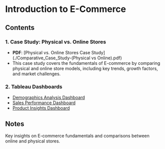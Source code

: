 
# Introduction to E-Commerce

## Contents

### 1. Case Study: Physical vs. Online Stores
- **PDF**: [Physical vs. Online Stores Case Study](./Comparative_Case_Study-(Physical vs Online).pdf)
- This case study covers the fundamentals of E-commerce by comparing physical and online store models, including key trends, growth factors, and market challenges.

### 2. Tableau Dashboards
 - [Demographics Analysis Dashboard](https://public.tableau.com/app/profile/george1171/viz/Salesperformancedashboard-1/DemographicAnalysis?publish=yes) 
  - [Sales Performance Dashboard](https://public.tableau.com/app/profile/george1171/viz/Salesperformancedashboard-1/SalesPerformanceoverview?publish=yes)
  - [Product Insights Dashboard](https://public.tableau.com/app/profile/george1171/viz/Salesperformancedashboard-1/ProductInsights?publish=yes)

## Notes
Key insights on E-commerce fundamentals and comparisons between online and physical stores.

